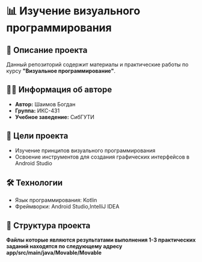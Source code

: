 # 📊 Изучение визуального программирования

## 📝 Описание проекта

Данный репозиторий содержит материалы и практические работы по курсу **"Визуальное программирование"**.
## 👨‍💻 Информация об авторе

- **Автор:** Шаимов Богдан
- **Группа:** ИКС-431
- **Учебное заведение:** СибГУТИ

## 🎯 Цели проекта

- Изучение принципов визуального программирования
- Освоение инструментов для создания графических интерфейсов в Android Studio

## 🛠️ Технологии

- Язык программирования: Kotlin
- Фреймворки: Android Studio,IntelliJ IDEA 

## 📂 Структура проекта
 **Файлы которые являются результатами выполнения 1-3 практических заданий находятся по следующему адресу**
 **app/src/main/java/Movable/Movable**

